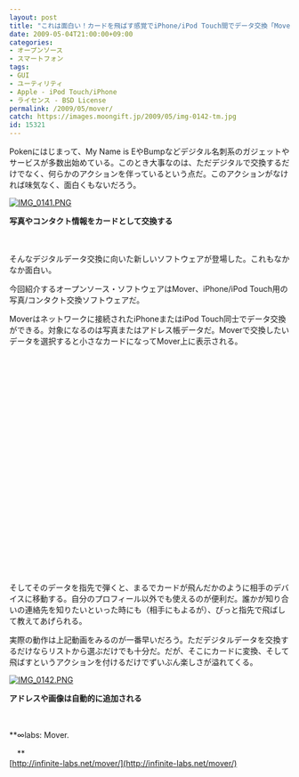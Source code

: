 ```yaml
---
layout: post
title: "これは面白い！カードを飛ばす感覚でiPhone/iPod Touch間でデータ交換「Mover」"
date: 2009-05-04T21:00:00+09:00
categories:
- オープンソース
- スマートフォン
tags: 
- GUI
- ユーティリティ
- Apple - iPod Touch/iPhone
- ライセンス - BSD License
permalink: /2009/05/mover/
catch: https://images.moongift.jp/2009/05/img-0142-tm.jpg
id: 15321
---
```

Pokenにはじまって、My Name is EやBumpなどデジタル名刺系のガジェットやサービスが多数出始めている。このとき大事なのは、ただデジタルで交換するだけでなく、何らかのアクションを伴っているという点だ。このアクションがなければ味気なく、面白くもないだろう。

  

[![IMG_0141.PNG](https://images.moongift.jp/2009/05/img-0141-tm.jpg)](https://images.moongift.jp/2009/05/img-0141.png)  
  
**写真やコンタクト情報をカードとして交換する**

  

　

  

そんなデジタルデータ交換に向いた新しいソフトウェアが登場した。これもなかなか面白い。

  

今回紹介するオープンソース・ソフトウェアはMover、iPhone/iPod Touch用の写真/コンタクト交換ソフトウェアだ。

  
<!--more-->

Moverはネットワークに接続されたiPhoneまたはiPod Touch同士でデータ交換ができる。対象になるのは写真またはアドレス帳データだ。Moverで交換したいデータを選択すると小さなカードになってMover上に表示される。

  

<object width="425" height="344"><br><param name="movie" value="http://www.youtube.com/v/PO9erFSSSPA&amp;color1=0xb1b1b1&amp;color2=0xcfcfcf&amp;hl=it&amp;feature=player_embedded&amp;fs=1">
<br><param name="allowFullScreen" value="true">
<br><embed src="http://www.youtube.com/v/PO9erFSSSPA&amp;color1=0xb1b1b1&amp;color2=0xcfcfcf&amp;hl=it&amp;feature=player_embedded&amp;fs=1" type="application/futuresplash" allowfullscreen="true" width="425" height="344"></embed><br></object>

  

そしてそのデータを指先で弾くと、まるでカードが飛んだかのように相手のデバイスに移動する。自分のプロフィール以外でも使えるのが便利だ。誰かが知り合いの連絡先を知りたいといった時にも（相手にもよるが）、ぴっと指先で飛ばして教えてあげられる。

  

実際の動作は上記動画をみるのが一番早いだろう。ただデジタルデータを交換するだけならリストから選ぶだけでも十分だ。だが、そこにカードに変換、そして飛ばすというアクションを付けるだけでずいぶん楽しさが溢れてくる。

  

[![IMG_0142.PNG](https://images.moongift.jp/2009/05/img-0142-tm.jpg)](https://images.moongift.jp/2009/05/img-0142.png)  
  
**アドレスや画像は自動的に追加される**

  

　

  

**∞labs: Mover.  
  
　**  
  [http://infinite-labs.net/mover/](http://infinite-labs.net/mover/)

  
